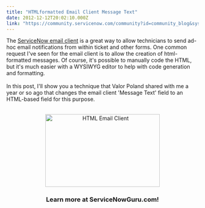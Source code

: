 ```yaml
---
title: "HTMLformatted Email Client Message Text"
date: 2012-12-12T20:02:10.000Z
link: "https://community.servicenow.com/community?id=community_blog&sys_id=d59daa69dbd0dbc01dcaf3231f9619d2"
---
```

<p>The <a href="http://wiki.servicenow.com/index.php?title=Enabling_the_Email_Client" title="ServiceNow Email Client" target="_blank">ServiceNow email client</a> is a great way to allow technicians to send ad-hoc email notifications from within ticket and other forms. One common request I've seen for the email client is to allow the creation of html-formatted messages. Of course, it's possible to manually code the HTML, but it's much easier with a WYSIWYG editor to help with code generation and formatting.<br /><br />In this post, I'll show you a technique that Valor Poland shared with me a year or so ago that changes the email client 'Message Text' field to an HTML-based field for this purpose.<br /> <br /><center><a href="http://www.servicenowguru.com/system-definition/email-notifications-system-definition/htmlformatted-email-client-message-text/"><img src="http://www.servicenowguru.com/wp-content/uploads/2012/12/HTMLEmailClient-300x190.jpeg" alt="HTML Email Client" title="HTML Email Client" width="300" height="190" class="aligncenter size-medium wp-image-4713" /></a><br /><h3>Learn more at ServiceNowGuru.com!</h3><br /></center><br /><!--break--></p>